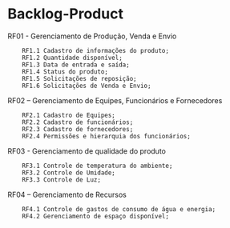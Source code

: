 # Backlog-Product

RF01 - Gerenciamento de Produção, Venda e Envio

        RF1.1 Cadastro de informações do produto;
        RF1.2 Quantidade disponível;
        RF1.3 Data de entrada e saída;
        RF1.4 Status do produto; 
        RF1.5 Solicitações de reposição;
        RF1.6 Solicitações de Venda e Envio;
        
RF02 – Gerenciamento de Equipes, Funcionários e Fornecedores

        RF2.1 Cadastro de Equipes;
        RF2.2 Cadastro de funcionários;
        RF2.3 Cadastro de fornecedores;
        RF2.4 Permissões e hierarquia dos funcionários;
        
RF03 - Gerenciamento de qualidade do produto

        RF3.1 Controle de temperatura do ambiente;
        RF3.2 Controle de Umidade;
        RF3.3 Controle de Luz;
        
RF04 – Gerenciamento de Recursos

        RF4.1 Controle de gastos de consumo de água e energia; 
        RF4.2 Gerenciamento de espaço disponível;

